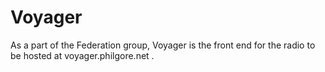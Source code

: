 # Voyager

As a part of the Federation group, Voyager is the front end for the radio 
to be hosted at voyager.philgore.net .

